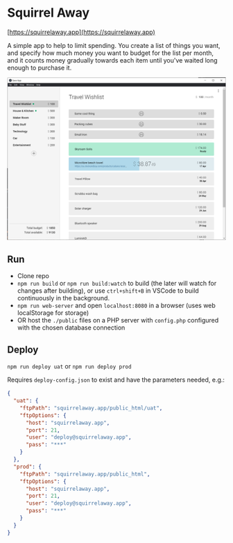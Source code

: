 # Squirrel Away

[https://squirrelaway.app](https://squirrelaway.app)

A simple app to help to limit spending. You create a list of things you want, and specify how much money you want to budget for the list per month, and it counts money gradually towards each item until you've waited long enough to purchase it.

![screenshot](screenshot.jpg)

## Run

  - Clone repo
  - `npm run build` or `npm run build:watch` to build (the later will watch for changes after building), or use `ctrl+shift+B` in VSCode to build continuously in the background.
  - `npm run web-server` and open `localhost:8080` in a browser (uses web localStorage for storage)
  - OR host the `./public` files on a PHP server with `config.php` configured with the chosen database connection

## Deploy

`npm run deploy uat` or `npm run deploy prod`

Requires `deploy-config.json` to exist and have the parameters needed, e.g.:

```json
{
  "uat": {
    "ftpPath": "squirrelaway.app/public_html/uat",
    "ftpOptions": {
      "host": "squirrelaway.app",
      "port": 21,
      "user": "deploy@squirrelaway.app",
      "pass": "***"
    }
  },
  "prod": {
    "ftpPath": "squirrelaway.app/public_html",
    "ftpOptions": {
      "host": "squirrelaway.app",
      "port": 21,
      "user": "deploy@squirrelaway.app",
      "pass": "***"
    }
  }
}
```

